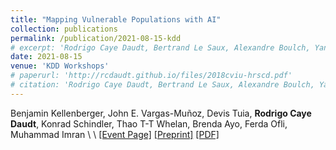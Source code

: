 ```yaml
---
title: "Mapping Vulnerable Populations with AI"
collection: publications
permalink: /publication/2021-08-15-kdd
# excerpt: 'Rodrigo Caye Daudt, Bertrand Le Saux, Alexandre Boulch, Yann Gousseau.'
date: 2021-08-15
venue: 'KDD Workshops'
# paperurl: 'http://rcdaudt.github.io/files/2018cviu-hrscd.pdf'
# citation: 'Rodrigo Caye Daudt, Bertrand Le Saux, Alexandre Boulch, Yann Gousseau'
---
```


Benjamin Kellenberger, John E. Vargas-Muñoz, Devis Tuia, **Rodrigo Caye Daudt**, Konrad Schindler, Thao T-T Whelan, Brenda Ayo, Ferda Ofli, Muhammad Imran
\\
\\
[[Event Page]](https://kdd-humanitarian-mapping.herokuapp.com/) [[Preprint]](https://arxiv.org/abs/2107.14123) [[PDF]](http://rcdaudt.github.io/files/2021_kdd.pdf)



